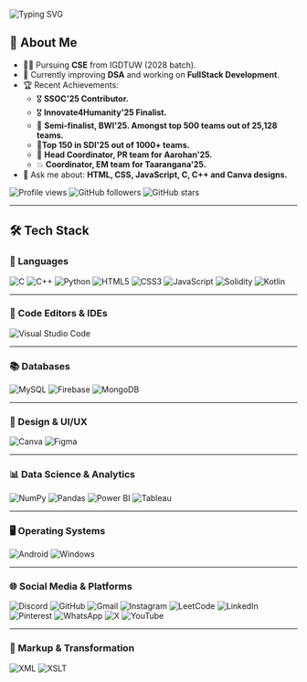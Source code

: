 ![Typing SVG](https://readme-typing-svg.demolab.com/?weight=500&color=F70D0D&lines=Hello!+I+am+Aditi+Gupta.)

## 🚀 About Me
- 👩‍💻 Pursuing **CSE** from IGDTUW (2028 batch).
- 🌱 Currently improving **DSA** and working on **FullStack Development**.
- 🏆 Recent Achievements:
  - 🎖️ **SSOC'25 Contributor.**
  - 🎖️ **Innovate4Humanity'25 Finalist.**
  - 🥈 **Semi-finalist, BWI'25. Amongst top 500 teams out of 25,128 teams.**
  - 🥈**Top 150 in SDI'25 out of 1000+ teams.**
  - 🌟 **Head Coordinator, PR team for Aarohan'25.**
  - 💥 **Coordinator, EM team for Taarangana'25.**
- 💬 Ask me about: **HTML, CSS, JavaScript, C, C++ and Canva designs.**

![Profile views](https://komarev.com/ghpvc/?username=AditiGupta-tech&color=blue&style=flat)
![GitHub followers](https://img.shields.io/github/followers/AditiGupta-tech?style=social)
![GitHub stars](https://img.shields.io/github/stars/AditiGupta-tech?style=social)

---

## 🛠️ Tech Stack

### 🚀 Languages
![C](https://img.shields.io/badge/C-A8B9CC?style=for-the-badge&logo=c&logoColor=white)
![C++](https://img.shields.io/badge/C++-%2300599C.svg?style=for-the-badge&logo=c%2B%2B&logoColor=white)
![Python](https://img.shields.io/badge/Python-3776AB?style=for-the-badge&logo=python&logoColor=white)
![HTML5](https://img.shields.io/badge/HTML5-E34F26?style=for-the-badge&logo=html5&logoColor=white)
![CSS3](https://img.shields.io/badge/CSS3-1572B6?style=for-the-badge&logo=css3&logoColor=white)
![JavaScript](https://img.shields.io/badge/JavaScript-F7DF1E?style=for-the-badge&logo=javascript&logoColor=black)
![Solidity](https://img.shields.io/badge/Solidity-363636?style=for-the-badge&logo=solidity&logoColor=fff)
![Kotlin](https://img.shields.io/badge/Kotlin-%237F52FF?style=for-the-badge&logo=kotlin&logoColor=white)

---

### 📝 Code Editors & IDEs
![Visual Studio Code](https://custom-icon-badges.demolab.com/badge/Visual%20Studio%20Code-0078d7?style=for-the-badge&logo=vsc&logoColor=white)

---

### 📚 Databases
![MySQL](https://img.shields.io/badge/MySQL-4479A1?style=for-the-badge&logo=mysql&logoColor=white)
![Firebase](https://img.shields.io/badge/Firebase-039BE5?style=for-the-badge&logo=firebase&logoColor=white)
![MongoDB](https://img.shields.io/badge/MongoDB-%234ea94b.svg?style=for-the-badge&logo=mongodb&logoColor=white)

---

### 🎨 Design & UI/UX
![Canva](https://img.shields.io/badge/Canva-%2300C4CC.svg?style=for-the-badge&logo=Canva&logoColor=white)
![Figma](https://img.shields.io/badge/Figma-F24E1E?style=for-the-badge&logo=figma&logoColor=white)

---

### 📊 Data Science & Analytics
![NumPy](https://img.shields.io/badge/NumPy-4DABCF?style=for-the-badge&logo=numpy&logoColor=fff)
![Pandas](https://img.shields.io/badge/Pandas-150458?style=for-the-badge&logo=pandas&logoColor=fff)
![Power BI](https://custom-icon-badges.demolab.com/badge/Power%20BI-F1C912?style=for-the-badge&logo=power-bi&logoColor=fff)
![Tableau](https://custom-icon-badges.demolab.com/badge/Tableau-0176D3?style=for-the-badge&logo=tableau&logoColor=fff)

---

### 🖥️ Operating Systems
![Android](https://img.shields.io/badge/Android-3DDC84?style=for-the-badge&logo=android&logoColor=white)
![Windows](https://custom-icon-badges.demolab.com/badge/Windows-0078D6?style=for-the-badge&logo=windows11&logoColor=white)

---

### 🌐 Social Media & Platforms
![Discord](https://img.shields.io/badge/Discord-%235865F2.svg?style=for-the-badge&logo=discord&logoColor=white)
![GitHub](https://img.shields.io/badge/GitHub-%23121011.svg?style=for-the-badge&logo=github&logoColor=white)
![Gmail](https://img.shields.io/badge/Gmail-D14836?style=for-the-badge&logo=gmail&logoColor=white)
![Instagram](https://img.shields.io/badge/Instagram-%23E4405F.svg?style=for-the-badge&logo=Instagram&logoColor=white)
![LeetCode](https://img.shields.io/badge/LeetCode-000000?style=for-the-badge&logo=LeetCode&logoColor=#d16c06)
![LinkedIn](https://custom-icon-badges.demolab.com/badge/LinkedIn-0A66C2?style=for-the-badge&logo=linkedin-white&logoColor=fff)
![Pinterest](https://img.shields.io/badge/Pinterest-%23E60023.svg?style=for-the-badge&logo=Pinterest&logoColor=white)
![WhatsApp](https://img.shields.io/badge/WhatsApp-25D366?style=for-the-badge&logo=whatsapp&logoColor=white)
![X](https://img.shields.io/badge/X-%23000000.svg?style=for-the-badge&logo=X&logoColor=white)
![YouTube](https://img.shields.io/badge/YouTube-%23FF0000.svg?style=for-the-badge&logo=YouTube&logoColor=white)

---

### 📄 Markup & Transformation
![XML](https://img.shields.io/badge/XML-FF6600?style=for-the-badge&logo=xml&logoColor=white)
![XSLT](https://img.shields.io/badge/XSLT-FF9900?style=for-the-badge&logoColor=white)
